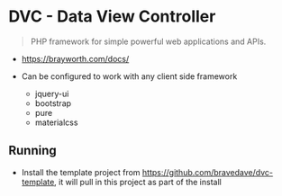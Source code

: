 # DVC - Data View Controller
> PHP framework for simple powerful web applications and APIs.

* https://brayworth.com/docs/

* Can be configured to work with any client side framework
  * jquery-ui
  * bootstrap
  * pure
  * materialcss

## Running
* Install the template project from https://github.com/bravedave/dvc-template,
it will pull in this project as part of the install
